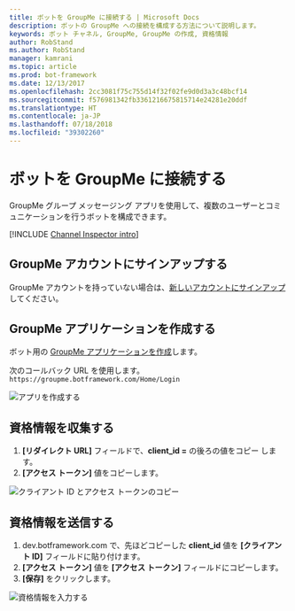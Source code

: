 ```yaml
---
title: ボットを GroupMe に接続する | Microsoft Docs
description: ボットの GroupMe への接続を構成する方法について説明します。
keywords: ボット チャネル, GroupMe, GroupMe の作成, 資格情報
author: RobStand
ms.author: RobStand
manager: kamrani
ms.topic: article
ms.prod: bot-framework
ms.date: 12/13/2017
ms.openlocfilehash: 2cc3081f75c755d14f32f02fe9d0d3a3c48bcf14
ms.sourcegitcommit: f576981342fb3361216675815714e24281e20ddf
ms.translationtype: HT
ms.contentlocale: ja-JP
ms.lasthandoff: 07/18/2018
ms.locfileid: "39302260"
---
```

# <a name="connect-a-bot-to-groupme"></a>ボットを GroupMe に接続する

GroupMe グループ メッセージング アプリを使用して、複数のユーザーとコミュニケーションを行うボットを構成できます。

[!INCLUDE [Channel Inspector intro](~/includes/snippet-channel-inspector.md)]

## <a name="sign-up-for-a-groupme-account"></a>GroupMe アカウントにサインアップする

GroupMe アカウントを持っていない場合は、[新しいアカウントにサインアップ](https://web.groupme.com/signup)してください。

## <a name="create-a-groupme-application"></a>GroupMe アプリケーションを作成する

ボット用の [GroupMe アプリケーションを作成](https://dev.groupme.com/applications/new)します。

次のコールバック URL を使用します。`https://groupme.botframework.com/Home/Login`

![アプリを作成する](~/media/channels/GM-StepApp.png)

## <a name="gather-credentials"></a>資格情報を収集する

1. **[リダイレクト URL]** フィールドで、**client_id =** の後ろの値をコピー します。
2. **[アクセス トークン]** 値をコピーします。

![クライアント ID とアクセス トークンのコピー](~/media/channels/GM-StepClientId.png)


## <a name="submit-credentials"></a>資格情報を送信する

1. dev.botframework.com で、先ほどコピーした **client_id** 値を **[クライアント ID]** フィールドに貼り付けます。
2. **[アクセス トークン]** 値を **[アクセス トークン]** フィールドにコピーします。
2. **[保存]** をクリックします。

![資格情報を入力する](~/media/channels/GM-StepClientIDToken.png)
